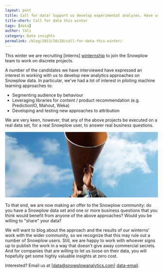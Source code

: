 ```yaml
---
layout: post
title: Call for data! Support us develop experimental analyses. Have us help you answer your toughest business questions.
title-short: Call for data this winter
tags: [data]
author: Yali
category: Data insights
permalink: /blog/2013/10/28/call-for-data-this-winter/
---
```


This winter we are recruiting [interns] [winternship] to join the Snowplow team to work on discrete projects.

A number of the candidates we have interviewed have expressed an interest in working with us to develop new analytics approaches on Snowplow data. In particular, we've had a lot of interest in piloting machine learning approaches to:

* Segmenting audience by behaviour
* Leveraging libraries for content / product recommendation (e.g. PredictionIO, Mahout, Weka)
* Developing and testing new approaches to attribution

We are very keen, however, that any of the above projects be executed on a real data set, for a real Snowplow user, to answer real business questions.

![call-for-data][call]

To that end, we are now making an offer to the Snowplow community: do you have a Snowplow data set and one or more business questions that you think would benefit from anyone of the above approaches? Would you be willing to "share" your data?

We will want to blog about the approach and the results of our winterns' work with the wider community, so we recognize that this may rule out a number of Snowplow users. Still, we are happy to work with whoever signs up to publish the work in a way that doesn't give away commercial secrets. And for companies that are willing to let us loose on their data, you will hopefully get some highly valuable insights at zero cost.

Interested? Email us at [data@snowplowanalytics.com] [data-email].

[winternship]: http://snowplowanalytics.com/blog/2013/10/07/announcing-our-winter-open-source-internship-program/
[call]: /assets/img/blog/2013/10/call.jpg
[data-email]: mailto:data@snowplowanalytics.com

